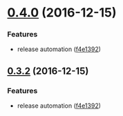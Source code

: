 <a name="0.4.0"></a>
# [0.4.0](https://github.com/Dynatrace/davis-server/compare/v0.3.1...v0.4.0) (2016-12-15)


### Features

* release automation ([f4e1392](https://github.com/Dynatrace/davis-server/commit/f4e1392))



<a name="0.3.2"></a>
## [0.3.2](https://github.com/Dynatrace/davis-server/compare/v0.3.0...v0.3.2) (2016-12-15)


### Features

* release automation ([f4e1392](https://github.com/Dynatrace/davis-server/commit/f4e1392))



